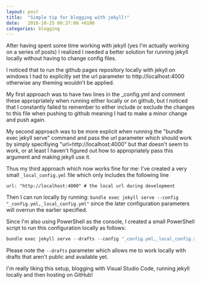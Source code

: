 ```yaml
---
layout: post
title:  "Simple tip for blogging with jekyll!"
date:   2016-10-25 08:37:00 +0100
categories: blogging
---
```


After having spent some time working with jekyll (yes I'm actually working on a series of posts) I realized I needed a better solution for running jekyll locally without having to change config files.

I noticed that to run the github pages repository locally with jekyll on windows I had to explicitly set the url parameter to http://localhost:4000 otherwise any theming wouldn't be applied.

My first approach was to have two lines in the _config.yml and comment these appropriately when running either locally or on github, but I noticed that I constantly failed to remember to either include or exclude the changes to this file when pushing to github meaning I had to make a minor change and push again. 

My second approach was to be more explicit when running the "bundle exec jekyll serve" command and pass the url parameter which should work by simply specifiying "url=http://localhost:4000" but that doesn't seem to work, or at least I haven't figured out how to appropriately pass this argument and making jekyll use it.

Thus my third approach which now works fine for me: I've created a very small `_local_config.yml` file which only includes the following line 

```
url: "http://localhost:4000" # the local url during development
```

Then I can run locally by running: `bundle exec jekyll serve --config "_config.yml,_local_config.yml"` since the later configuration parameters will overrun the earlier specified.

Since I'm also using PowerShell as the console, I created a small PowerShell script to run this configuration locally as follows:

```powershell
bundle exec jekyll serve --drafts --config "_config.yml,_local_config.yml"
```

Please note the `--drafts` parameter which allows me to work locally with drafts that aren't public and available yet.

I'm really liking this setup, blogging with Visual Studio Code, running jekyll locally and then hosting on GitHub!